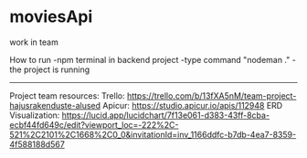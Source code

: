 # moviesApi
work in team



How to run
-npm terminal in backend project
-type command "nodeman ."
-the project is running

----------------------------------
Project team resources:
Trello: https://trello.com/b/13fXA5nM/team-project-hajusrakenduste-alused
Apicur: https://studio.apicur.io/apis/112948
ERD Visualization: https://lucid.app/lucidchart/7f13e061-d383-43ff-8cba-ecbf44fd649c/edit?viewport_loc=-222%2C-521%2C2101%2C1668%2C0_0&invitationId=inv_1166ddfc-b7db-4ea7-8359-4f588188d567
